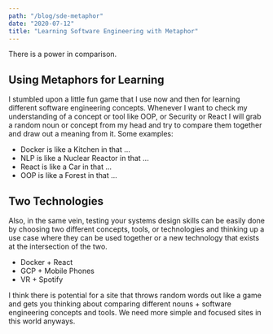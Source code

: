```yaml
---
path: "/blog/sde-metaphor"
date: "2020-07-12"
title: "Learning Software Engineering with Metaphor"
---
```


There is a power in comparison.

<!-- end -->

## Using Metaphors for Learning

I stumbled upon a little fun game that I use now and then for learning different software engineering concepts. Whenever I want to check my understanding of a concept or tool like OOP, or Security or React I will grab a random noun or concept from my head and try to compare them together and draw out a meaning from it. Some examples:

* Docker is like a Kitchen in that ...
* NLP is like a Nuclear Reactor in that ...
* React is like a Car in that ...
* OOP is like a Forest in that ...

## Two Technologies

Also, in the same vein, testing your systems design skills can be easily done by choosing two different concepts, tools, or technologies and thinking up a use case where they can be used together or a new technology that exists at the intersection of the two.

* Docker + React
* GCP + Mobile Phones
* VR + Spotify 

I think there is potential for a site that throws random words out like a game and gets you thinking about comparing different nouns + software engineering concepts and tools. We need more simple and focused sites in this world anyways.
